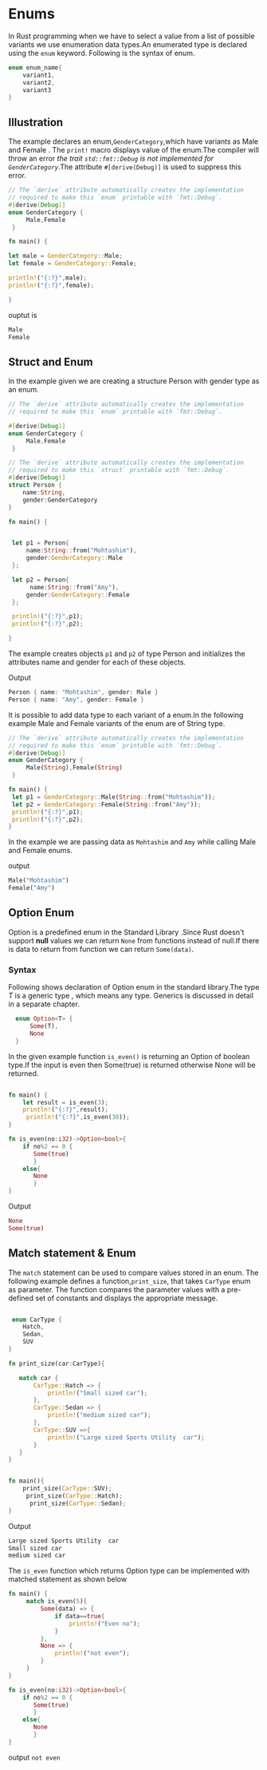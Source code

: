 # Enums

In Rust programming when we have to select a value from a list of possible variants we  use enumeration data types.An enumerated type is declared using the `enum` keyword. Following is the syntax of enum.

```rust
enum enum_name{
    variant1,
    variant2,
    variant3
}

```

## Illustration

The example declares an enum,`GenderCategory`,which have variants as Male and Female . The `print!` macro displays value of the enum.The compiler will throw an error *the trait `std::fmt::Debug` is not implemented for `GenderCategory`*.The attribute `#[derive(Debug)]` is used to suppress this error.

```rust
// The `derive` attribute automatically creates the implementation
// required to make this `enum` printable with `fmt::Debug`.
#[derive(Debug)]
enum GenderCategory {
     Male,Female
 }

fn main() {

let male = GenderCategory::Male;
let female = GenderCategory::Female;

println!("{:?}",male);
println!("{:?}",female);

}
```

ouptut is

```rust
Male
Female
```

## Struct and Enum

In the example given we are creating a structure Person with gender  type as an enum.

```rust
// The `derive` attribute automatically creates the implementation
// required to make this `enum` printable with `fmt::Debug`.

#[derive(Debug)]
enum GenderCategory {
     Male,Female
 }

// The `derive` attribute automatically creates the implementation
// required to make this `struct` printable with `fmt::Debug`.
#[derive(Debug)]
struct Person {
    name:String,
    gender:GenderCategory
}

fn main() {


 let p1 = Person{
     name:String::from("Mohtashim"),
     gender:GenderCategory::Male
 };

 let p2 = Person{
      name:String::from("Amy"),
     gender:GenderCategory::Female
 };

 println!("{:?}",p1);
 println!("{:?}",p2);

}


```

The example creates objects `p1` and `p2` of type Person and initializes the attributes name and gender for each of these objects.

Output

```rust
Person { name: "Mohtashim", gender: Male }
Person { name: "Amy", gender: Female }
```

It is possible to add data type to each variant of a enum.In the following example Male and Female variants of the enum are of String type.

```rust
// The `derive` attribute automatically creates the implementation
// required to make this `enum` printable with `fmt::Debug`.
#[derive(Debug)]
enum GenderCategory {
     Male(String),Female(String)
 }

fn main() {
 let p1 = GenderCategory::Male(String::from("Mohtashim"));
 let p2 = GenderCategory::Female(String::from("Amy"));
 println!("{:?}",p1);
 println!("{:?}",p2);
}

```

In the example we are passing data as `Mohtashim` and `Amy` while calling Male and Female enums.

output

```rust
Male("Mohtashim")
Female("Amy")
```

## Option Enum

Option is a predefined enum in the Standard Library .Since Rust doesn't support **null** values  we can return `None` from functions instead of null.If there is data to return from function we can return `Some(data)`.

### Syntax

Following shows declaration of Option enum in the standard library.The type *T* is a generic type , which means any type. Generics is discussed in detail in a separate chapter.

```rust
  enum Option<T> {
      Some(T),
      None
  }
```

 In the given example function `is_even()` is returning an Option of boolean type.If the input is even  then Some(true) is returned otherwise None will be returned.

```rust

fn main() {
    let result = is_even(3);
    println!("{:?}",result);
     println!("{:?}",is_even(30));
}

fn is_even(no:i32)->Option<bool>{
    if no%2 == 0 {
       Some(true)
       }
    else{
       None
       }
}

```

Output

```rust
None
Some(true)
```

## Match statement & Enum

The `match` statement can be used to compare values stored in an enum. The following example defines a function,`print_size`, that takes `CarType` enum as parameter. The function compares the parameter values with a pre-defined set of constants and displays the appropriate message.

```rust

 enum CarType {
    Hatch,
    Sedan,
    SUV
}

fn print_size(car:CarType){

   match car {
       CarType::Hatch => {
           println!("Small sized car");
       },
       CarType::Sedan => {
           println!("medium sized car");
       },
       CarType::SUV =>{
           println!("Large sized Sports Utility  car");
       }
   }
}


fn main(){
    print_size(CarType::SUV);
     print_size(CarType::Hatch);
      print_size(CarType::Sedan);
}

```

Output

```rust
Large sized Sports Utility  car
Small sized car
medium sized car

```

The `is_even` function which returns Option type can be implemented with matched statement as shown below

```rust
fn main() {
     match is_even(5){
         Some(data) => {
             if data==true{
                 println!("Even no");
             }
         },
         None => {
             println!("not even");
         }
     }
}

fn is_even(no:i32)->Option<bool>{
    if no%2 == 0 {
       Some(true)
       }
    else{
       None
       }
}

```

output `not even`
